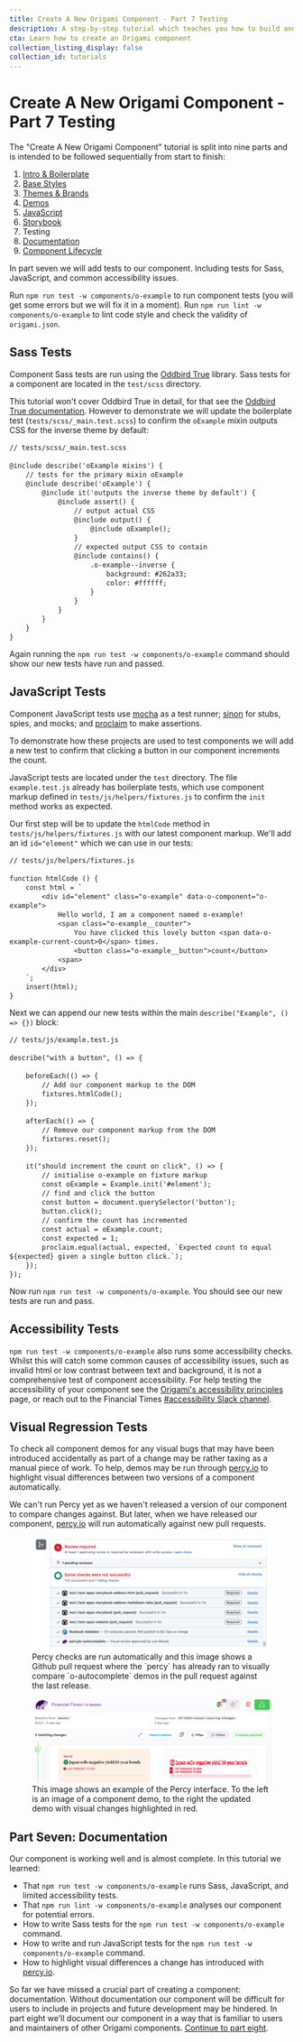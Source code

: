 ```yaml
---
title: Create A New Origami Component - Part 7 Testing
description: A step-by-step tutorial which teaches you how to build and deploy a new Origami component.
cta: Learn how to create an Origami component
collection_listing_display: false
collection_id: tutorials
---
```


# Create A New Origami Component - Part 7 Testing

The "Create A New Origami Component" tutorial is split into nine parts and is intended to be followed sequentially from start to finish:

1. [Intro & Boilerplate](/documentation/tutorials/create-a-new-component-part-1/)
2. [Base Styles](/documentation/tutorials/create-a-new-component-part-2/)
3. [Themes & Brands](/documentation/tutorials/create-a-new-component-part-3/)
4. [Demos](/documentation/tutorials/create-a-new-component-part-4/)
5. [JavaScript](/documentation/tutorials/create-a-new-component-part-5/)
6. [Storybook](/documentation/tutorials/create-a-new-component-part-6/)
7. Testing
8. [Documentation](/documentation/tutorials/create-a-new-component-part-8/)
9. [Component Lifecycle](/documentation/tutorials/create-a-new-component-part-9/)

In part seven we will add tests to our component. Including tests for Sass, JavaScript, and common accessibility issues.

Run `npm run test -w components/o-example` to run component tests (you will get some errors but we will fix it in a moment). Run `npm run lint -w components/o-example` to lint code style and check the validity of `origami.json`.

## Sass Tests

Component Sass tests are run using the [Oddbird True](https://www.oddbird.net/true/) library. Sass tests for a component are located in the `test/scss` directory.

This tutorial won't cover Oddbird True in detail, for that see the [Oddbird True documentation](https://www.oddbird.net/true/docs/). However to demonstrate we will update the boilerplate test (`tests/scss/_main.test.scss`) to confirm the `oExample` mixin outputs CSS for the inverse theme by default:

<pre><code class="o-syntax-highlight--scss">// tests/scss/_main.test.scss

@include describe('oExample mixins') {
    // tests for the primary mixin oExample
	@include describe('oExample') {
		@include it('outputs the inverse theme by default') {
			@include assert() {
				// output actual CSS
				@include output() {
					@include oExample();
				}
				// expected output CSS to contain
				@include contains() {
					.o-example--inverse {
						background: #262a33;
						color: #ffffff;
					}
				}
			}
		}
	}
}</code></pre>

Again running the `npm run test -w components/o-example` command should show our new tests have run and passed.

## JavaScript Tests

Component JavaScript tests use [mocha](https://mochajs.org/) as a test runner; [sinon](https://sinonjs.org/) for stubs, spies, and mocks; and [proclaim](https://github.com/rowanmanning/proclaim) to make assertions.

To demonstrate how these projects are used to test components we will add a new test to confirm that clicking a button in our component increments the count.

JavaScript tests are located under the `test` directory. The file `example.test.js` already has boilerplate tests, which use component markup defined in `tests/js/helpers/fixtures.js` to confirm the `init` method works as expected.

Our first step will be to update the `htmlCode` method in `tests/js/helpers/fixtures.js` with our latest component markup. We'll add an id `id="element"` which we can use in our tests:

<pre><code class="o-syntax-highlight--js">// tests/js/helpers/fixtures.js

function htmlCode () {
	const html = `
        &lt;div id="element" class="o-example" data-o-component="o-example">
            Hello world, I am a component named o-example!
            &lt;span class="o-example__counter">
                You have clicked this lovely button &lt;span data-o-example-current-count>0&lt;/span> times.
                &lt;button class="o-example__button">count&lt;/button>
            &lt;span>
        &lt;/div>
	`;
	insert(html);
}
</code></pre>

Next we can append our new tests within the main `describe("Example", () => {})` block:

<pre><code class="o-syntax-highlight--js">// tests/js/example.test.js

describe("with a button", () => {

    beforeEach(() => {
        // Add our component markup to the DOM
        fixtures.htmlCode();
    });

    afterEach(() => {
        // Remove our component markup from the DOM
        fixtures.reset();
    });

    it("should increment the count on click", () => {
        // initialise o-example on fixture markup
        const oExample = Example.init('#element');
        // find and click the button
        const button = document.querySelector('button');
        button.click();
        // confirm the count has incremented
        const actual = oExample.count;
        const expected = 1;
        proclaim.equal(actual, expected, `Expected count to equal ${expected} given a single button click.`);
    });
});
</code></pre>

Now run `npm run test -w components/o-example`. You should see our new tests are run and pass.

## Accessibility Tests

`npm run test -w components/o-example` also runs some accessibility checks. Whilst this will catch some common causes of accessibility issues, such as invalid html or low contrast between text and background, it is not a comprehensive test of component accessibility. For help testing the accessibility of your component see the [Origami's accessibility principles](/documentation/principles/accessibility/) page, or reach out to the Financial Times [#accessibility Slack channel](https://app.slack.com/client/T025C95MN/C2LMEKC6S).

## Visual Regression Tests

To check all component demos for any visual bugs that may have been introduced accidentally as part of a change may be rather taxing as a manual piece of work. To help, demos may be run through [percy.io](https://percy.io/) to highlight visual differences between two versions of a component automatically.

We can't run Percy yet as we haven't released a version of our component to compare changes against. But later, when we have released our component, [percy.io](https://percy.io/) will run automatically against new pull requests.

<figure>
	<img alt="" src="/assets/images/tutorial-new-component/hello-world-demo-21-tests.png" />
	<figcaption>
				Percy checks are run automatically and this image shows a Github pull request where the `percy` has already ran to visually compare `o-autocomplete` demos in the pull request against the last release.
	</figcaption>
</figure>

<figure>
	<img alt="" src="/assets/images/tutorial-new-component/hello-world-demo-22-tests.png" />
	<figcaption>
        This image shows an example of the Percy interface. To the left is an image of a component demo, to the right the updated demo with visual changes highlighted in red.
	</figcaption>
</figure>

## Part Seven: Documentation

Our component is working well and is almost complete. In this tutorial we learned:

- That `npm run test -w components/o-example` runs Sass, JavaScript, and limited accessibility tests.
- That `npm run lint -w components/o-example` analyses our component for potential errors.
- How to write Sass tests for the `npm run test -w components/o-example` command.
- How to write and run JavaScript tests for the `npm run test -w components/o-example` command.
- How to highlight visual differences a change has introduced with [percy.io](https://percy.io/).

So far we have missed a crucial part of creating a component: documentation. Without documentation our component will be difficult for users to include in projects and future development may be hindered. In part eight we'll document our component in a way that is familiar to users and maintainers of other Origami components. [Continue to part eight](/documentation/tutorials/create-a-new-component-part-8).
